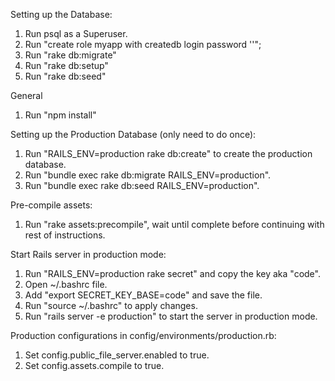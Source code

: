 Setting up the Database:
1. Run psql as a Superuser.
2. Run "create role myapp with createdb login password '<password>'";
3. Run "rake db:migrate"
4. Run "rake db:setup"
5. Run "rake db:seed"

General
1. Run "npm install"

Setting up the Production Database (only need to do once):
1. Run "RAILS_ENV=production rake db:create" to create the production database.
2. Run "bundle exec rake db:migrate RAILS_ENV=production".
3. Run "bundle exec rake db:seed RAILS_ENV=production".

Pre-compile assets:
1. Run "rake assets:precompile", wait until complete before continuing with rest
of instructions.

Start Rails server in production mode:
1. Run "RAILS_ENV=production rake secret" and copy the key aka "code".
2. Open ~/.bashrc file.
3. Add "export SECRET_KEY_BASE=code" and save the file.
4. Run "source ~/.bashrc" to apply changes.
5. Run "rails server -e production" to start the server in production mode.

Production configurations in config/environments/production.rb:
1. Set config.public_file_server.enabled to true.
2. Set config.assets.compile to true.
